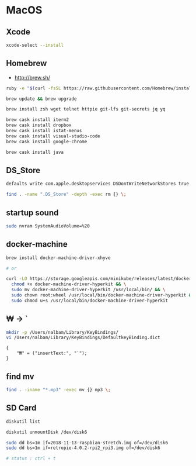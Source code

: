 # MacOS

## Xcode

```bash
xcode-select --install
```

## Homebrew

* <http://brew.sh/>

```bash
ruby -e "$(curl -fsSL https://raw.githubusercontent.com/Homebrew/install/master/install)"

brew update && brew upgrade

brew install zsh wget telnet httpie git-lfs git-secrets jq yq

brew cask install iterm2
brew cask install dropbox
brew cask install istat-menus
brew cask install visual-studio-code
brew cask install google-chrome

brew cask install java
```

## DS_Store

```bash
defaults write com.apple.desktopservices DSDontWriteNetworkStores true

find . -name ".DS_Store" -depth -exec rm {} \;
```

## startup sound

```bash
sudo nvram SystemAudioVolume=%20
```

## docker-machine

```bash
brew install docker-machine-driver-xhyve

# or

curl -LO https://storage.googleapis.com/minikube/releases/latest/docker-machine-driver-hyperkit && \
  chmod +x docker-machine-driver-hyperkit && \
  sudo mv docker-machine-driver-hyperkit /usr/local/bin/ && \
  sudo chown root:wheel /usr/local/bin/docker-machine-driver-hyperkit && \
  sudo chmod u+s /usr/local/bin/docker-machine-driver-hyperkit
```

## ₩ -> `

```bash
mkdir -p /Users/nalbam/Library/KeyBindings/
vi /Users/nalbam/Library/KeyBindings/DefaultkeyBinding.dict
```

```dict
{
    "₩" = ("insertText:", "`");
}
```

## find mv

```bash
find . -iname "*.mp3" -exec mv {} mp3 \;
```

## SD Card

```bash
diskutil list

diskutil unmountDisk /dev/disk6

sudo dd bs=1m if=2018-11-13-raspbian-stretch.img of=/dev/disk6
sudo dd bs=1m if=retropie-4.0.2-rpi2_rpi3.img of=/dev/disk6

# status : ctrl + t
```
